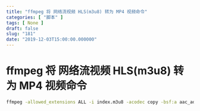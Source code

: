 ```yaml
---
title: "ffmpeg 将 网络流视频 HLS(m3u8) 转为 MP4 视频命令"
categories: [ "脚本" ]
tags: [ None ]
draft: false
slug: "181"
date: "2019-12-03T15:00:00.000000"
---
```


# ffmpeg 将 网络流视频 HLS(m3u8) 转为 MP4 视频命令
```bash
ffmpeg -allowed_extensions ALL -i index.m3u8 -acodec copy -bsf:a aac_adtstoasc -vcodec copy output.mp4
```
